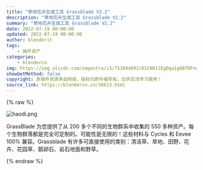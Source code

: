 ```yaml
---
title: "草地花卉生成工具 Grassblade V2.2"
description: "草地花卉生成工具 Grassblade V2.2"
summary: "草地花卉生成工具 Grassblade V2.2"
date: 2022-07-19 00:00:00
updated: 2022-07-19 00:00:00
author: blenderit
tags: 
    - 插件资产
categories:
    - blenderco
img: https://img.alicdn.com/imgextra/i3/751044092/O1CN011EgDqa1g6BTDFnnMn_!!751044092.png
showGetMethod: false
copyright: 本插件资源来自网络，版权归原作者所有，仅供交流学习使用！
source_link: https://blenderco.cn/38613.html
---
```


{% raw %}
<p><img class="aligncenter" src="https://img.alicdn.com/imgextra/i3/751044092/O1CN011EgDqa1g6BTDFnnMn_!!751044092.png" alt="haodi.png"></p><p>GrassBlade 为您提供了从 200 多个不同的生物群系中收集的 550 多种资产。每个生物群落都是完全可定制的。可能性是无限的！这些材料与 Cycles 和 Eevee 100% 兼容。Grassblade 有许多可直接使用的类别：清洁草、旱地、田野、花卉、花园草、鹅卵石、岩石地面和野草。</p>
<div style="display: none">blenderco</div>
{% endraw %}